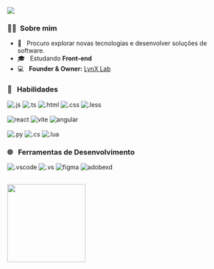![](https://komarev.com/ghpvc/?username=marquezzx&color=006bed)

<h3> 🙋‍♂️ &nbsp;Sobre mim </h3>

- 🤔 &nbsp; Procuro explorar novas tecnologias e desenvolver soluções de software.
- 🎓 &nbsp; Estudando **Front-end**
- 💻 &nbsp; __Founder & Owner:__ [LynX Lab](https://lynx-lab.net/) 

<h3> 🚀 &nbsp; Habilidades </h3>

  ![.js](https://img.shields.io/badge/JavaScript-333?style=for-the-badge&logo=javascript)
  ![.ts](https://img.shields.io/badge/TypeScript-333?style=for-the-badge&logo=typescript)
  ![.html](https://img.shields.io/badge/HTML5-333?style=for-the-badge&logo=HTML5)
  ![.css](https://img.shields.io/badge/CSS3-333?style=for-the-badge&logo=CSS3&logoColor=0182dd)
  ![.less](https://img.shields.io/badge/Less-333?style=for-the-badge&logo=less&logoColor=0182dd)
  <br>
  <br>
  ![react](https://img.shields.io/badge/React-333?style=for-the-badge&logo=React)
  ![vite](https://img.shields.io/badge/Vite-333?style=for-the-badge&logo=Vite)
  ![angular](https://img.shields.io/badge/Angular-333?style=for-the-badge&logo=Angular&logoColor=d82d2f)
  <br>
  <br>
  ![.py](https://img.shields.io/badge/Python-333?style=for-the-badge&logo=Python)
  ![.cs](https://img.shields.io/badge/CSharp-333?style=for-the-badge&logo=C#&logoColor=68217a)
  ![.lua](https://img.shields.io/badge/Lua-333?style=for-the-badge&logo=Lua&logoColor=0182dd)


<h3> 🌐 &nbsp; Ferramentas de Desenvolvimento </h3>

  ![.vscode](https://img.shields.io/badge/Visual%20Studio%20Code-333?style=for-the-badge&logo=visual-studio-code&logoColor=23a9f2)
  ![.vs](https://img.shields.io/badge/Visual%20Studio-333?style=for-the-badge&logo=visual-studio&logoColor=c18ef1)
  ![figma](https://img.shields.io/badge/Figma-333?style=for-the-badge&logo=figma)
  ![adobexd](https://img.shields.io/badge/AdobeXD-333?style=for-the-badge&logo=AdobeXD)


<br/>

<a href="https://github.com/marquezzx">
  <img height="180em" src="https://github-readme-stats.vercel.app/api?username=marquezzx&theme=react&show_icons=true" />
</a>
